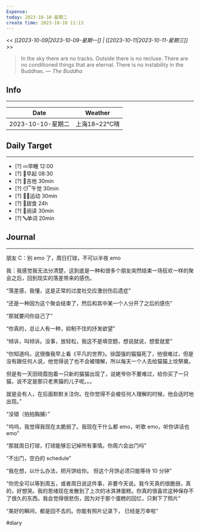 ```yaml
---
Expense: 
today: 2023-10-10-星期二
create time: 2023-10-10 11:13
---
```


<< *[[2023-10-09|2023-10-09-星期一]] | [[2023-10-11|2023-10-11-星期三]]* >>


> In the sky there are no tracks. Outside there is no recluse. There are no conditioned things that are eternal. There is no instability in the Buddhas.
> — <cite>The Buddha</cite>


## Info
***
| Date        | Weather      | 
| ----------- | ------------ |
| 2023-10-10-星期二 |  上海18~22℃晴 |


## Daily Target 
***
- [?] 💤早睡   12:00
- [?] 🌅早起    08:30
- [?] 🎵吉他    30min
- [?] 😴午觉    30min
- [?] 🏃‍♀️运动    30min  
- [?] 🚫甜食    24h
- [?] 📖阅读    30min 
- [?] 🔤单词    20min    


##  Journal
***

朋友 C：别 emo 了，周日打球，不可以半夜 emo

我：我感觉我无法分清楚，这到底是一种和很多个朋友突然结束一场狂欢一样的聚会之后，回到现实的落差带来的感伤。

“落差感，我懂，这是正常的过度社交应激创伤后遗症”

“还是一种因为这个聚会结束了，然后和其中某一个人分开了之后的感伤”

“那就要问你自己了”

“你真的，总让人有一种，抑制不住的抒发欲望”

“倾诉，叫倾诉。没事，放轻松，我这不是填空题，想说就说，想爱就爱”

“你知道吗，这很像我早上看《平凡的世界》。徐国强的猫猫死了，他很难过，但是没有跟任何人说，他觉得说了也不会被理解，所以每天一个人去给猫猫上坟祭奠。

但是有一天田晓霞抱着一只新的猫猫出现了，说姥爷你不要难过，给你买了一只猫，说不定是那只老黑猫的儿子呢。。。

就是会有人，在后面默默关注你。在你觉得不会被任何人理解的时候，他会适时地出现。”

“没错（拍拍胸脯）”

"呜呜，我觉得我现在太脆弱了。我现在干什么都 emo，听歌 emo，听你讲话也 emo"

“那就周日打球，打球能够忘记掉所有事情。你周六会出门吗”

“不出门，空白的 schedule”

“我在想，以什么办法，把月饼给你。
但这个月饼必须只能等待 10 分钟”

“你完全可以等到周五，或者周日说这件事，非要今天说。我今天真的很脆弱，真的，好想哭。我的思绪现在发散到了上次的冰淇淋蛋糕。你真的很喜欢这种保存不了很久的东西。我会觉得很悲伤，因为对于那个蛋糕的回忆，只剩下了照片”

“美好的瞬间，都是回不去的。你能有照片记录下，
已经是万幸啦”




#diary